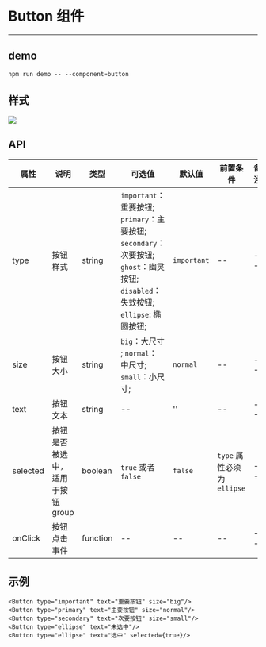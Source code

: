 # Button 组件

---

## demo

`npm run demo -- --component=button`

## 样式

![](https://ww1.sinaimg.cn/large/006tNbRwly1ffvfikj9sxj312s0hmwgg.jpg)

## API

属性 | 说明 | 类型 | 可选值 | 默认值 | 前置条件 | 备注
-----|-----|-----|------|-----|------|------
type | 按钮样式 | string | `important`：重要按钮; `primary`：主要按钮;  `secondary`：次要按钮;  `ghost`：幽灵按钮;  `disabled`：失效按钮;  `ellipse`: 椭圆按钮; | `important` | -- | -- 
size | 按钮大小 | string | `big`：大尺寸 ; `normal`：中尺寸;  `small`：小尺寸; | `normal` | -- | -- 
text | 按钮文本 | string | -- | '' | -- | -- 
selected | 按钮是否被选中，适用于按钮group | boolean | `true` 或者 `false` | `false` | `type` 属性必须为 `ellipse` | -- 
onClick | 按钮点击事件 | function | -- | -- | -- | --

## 示例

```
<Button type="important" text="重要按钮" size="big"/>
<Button type="primary" text="主要按钮" size="normal"/>
<Button type="secondary" text="次要按钮" size="small"/>
<Button type="ellipse" text="未选中"/>
<Button type="ellipse" text="选中" selected={true}/>
```


